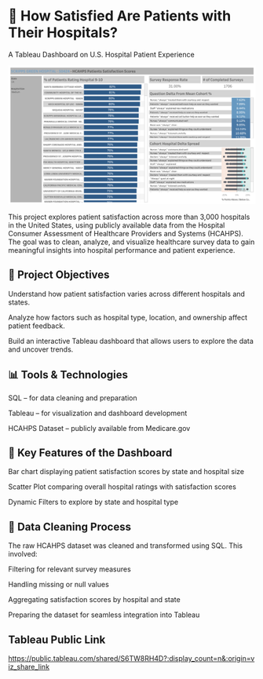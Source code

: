 # 🏥 How Satisfied Are Patients with Their Hospitals?
A Tableau Dashboard on U.S. Hospital Patient Experience

![HCAHPS Tableau Dashboard](images/HCAHPS_Dashboard_From_Tableau.png)

This project explores patient satisfaction across more than 3,000 hospitals in the United States, using publicly available data from the Hospital Consumer Assessment of Healthcare Providers and Systems (HCAHPS). The goal was to clean, analyze, and visualize healthcare survey data to gain meaningful insights into hospital performance and patient experience.

## 📌 Project Objectives
Understand how patient satisfaction varies across different hospitals and states.

Analyze how factors such as hospital type, location, and ownership affect patient feedback.

Build an interactive Tableau dashboard that allows users to explore the data and uncover trends.

## 📊 Tools & Technologies
SQL – for data cleaning and preparation

Tableau – for visualization and dashboard development

HCAHPS Dataset – publicly available from Medicare.gov

## 📁 Key Features of the Dashboard
Bar chart displaying patient satisfaction scores by state and hospital size

Scatter Plot comparing overall hospital ratings with satisfaction scores

Dynamic Filters to explore by state and hospital type

## 🧼 Data Cleaning Process
The raw HCAHPS dataset was cleaned and transformed using SQL. This involved:

Filtering for relevant survey measures

Handling missing or null values

Aggregating satisfaction scores by hospital and state

Preparing the dataset for seamless integration into Tableau

## Tableau Public Link

https://public.tableau.com/shared/S6TW8RH4D?:display_count=n&:origin=viz_share_link

